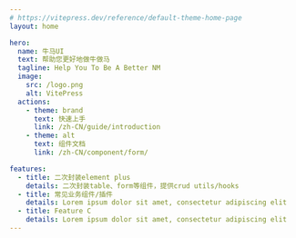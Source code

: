 ```yaml
---
# https://vitepress.dev/reference/default-theme-home-page
layout: home

hero:
  name: 牛马UI
  text: 帮助您更好地做牛做马
  tagline: Help You To Be A Better NM
  image:
    src: /logo.png
    alt: VitePress
  actions:
    - theme: brand
      text: 快速上手
      link: /zh-CN/guide/introduction
    - theme: alt
      text: 组件文档
      link: /zh-CN/component/form/

features:
  - title: 二次封装element plus
    details: 二次封装table、form等组件，提供crud utils/hooks
  - title: 常见业务组件/插件
    details: Lorem ipsum dolor sit amet, consectetur adipiscing elit
  - title: Feature C
    details: Lorem ipsum dolor sit amet, consectetur adipiscing elit
---
```

